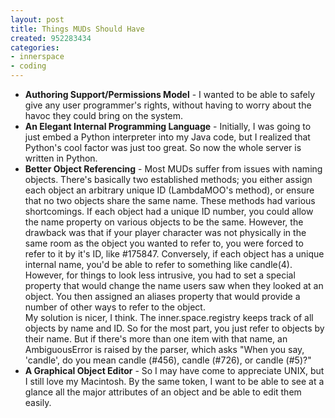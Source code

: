 ```yaml
---
layout: post
title: Things MUDs Should Have
created: 952283434
categories:
- innerspace
- coding
---
```

<ul>
	<li>
		<b>Authoring Support/Permissions Model</b> - I wanted to be able to safely give any user programmer's rights, without having to worry about the havoc they could bring on the system.
	</li>
	<li>
		<b>An Elegant Internal Programming Language</b> - Initially, I was going to just embed a Python interpreter into my Java code, but I realized that Python's cool factor was just too great. So now the whole server is written in Python.
	</li>
	<li>
		<b>Better Object Referencing</b> - Most MUDs suffer from issues with naming objects. There's basically two established methods; you either assign each object an arbitrary unique ID (LambdaMOO's method), or ensure that no two objects share the same name. These methods had various shortcomings. If each object had a unique ID number, you could allow the name property on various objects to be the same. However, the drawback was that if your player character was not physically in the same room as the object you wanted to refer to, you were forced to refer to it by it's ID, like #175847. Conversely, if each object has a unique internal name, you'd be able to refer to something like candle(4). However, for things to look less intrusive, you had to set a special property that would change the name users saw when they looked at an object. You then assigned an aliases property that would provide a number of other ways to refer to the object.<br>
		My solution is nicer, I think. The inner.space.registry keeps track of all objects by name and ID. So for the most part, you just refer to objects by their name. But if there's more than one item with that name, an AmbiguousError is raised by the parser, which asks "When you say, 'candle', do you mean candle (#456), candle (#726), or candle (#5)?"
	</li>
	<li>
		<b>A Graphical Object Editor</b> - So I may have come to appreciate UNIX, but I still love my Macintosh. By the same token, I want to be able to see at a glance all the major attributes of an object and be able to edit them easily.
	</li>
</ul>
